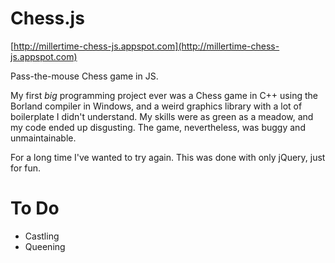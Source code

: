 Chess.js
========

[http://millertime-chess-js.appspot.com](http://millertime-chess-js.appspot.com)

Pass-the-mouse Chess game in JS.

My first *big* programming project ever was a Chess game in C++ using the Borland compiler in Windows,
and a weird graphics library with a lot of boilerplate I didn't understand. My skills were as green as
a meadow, and my code ended up disgusting. The game, nevertheless, was buggy and unmaintainable.

For a long time I've wanted to try again. This was done with only jQuery, just for fun.

To Do
=====

 * Castling
 * Queening
